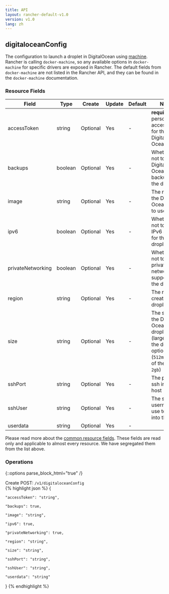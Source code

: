 ```yaml
---
title: API
layout: rancher-default-v1.0
version: v1.0
lang: zh
---
```


## digitaloceanConfig

The configuration to launch a droplet in DigitalOcean using [machine]({{site.baseurl}}/rancher/{{page.version}}/{{page.lang}}/api/api-resources/machine). Rancher is calling `docker-machine`, so any available options in `docker-machine` for specific drivers are exposed in Rancher. The default fields from `docker-machine` are not listed in the Rancher API, and they can be found in the `docker-machine` documentation.

### Resource Fields

Field | Type | Create | Update | Default | Notes
---|---|---|---|---|---
accessToken | string | Optional | Yes | - | <strong>required</strong>Your personal access token for the Digital Ocean API
backups | boolean | Optional | Yes | - | Whether or not to enable Digital Oceans backups for the droplet
image | string | Optional | Yes | - | The name of the Digital Ocean image to use
ipv6 | boolean | Optional | Yes | - | Whether or not to enable IPv6 support for the droplet
privateNetworking | boolean | Optional | Yes | - | Whether or not to enable private networking support for the droplet
region | string | Optional | Yes | - | The region to create the droplet in
size | string | Optional | Yes | - | The size of the Digital Ocean droplet (larger than the default option (`512mb`) are of the form `2gb`)
sshPort | string | Optional | Yes | - | The port to ssh into the host
sshUser | string | Optional | Yes | - | The ssh username to use to ssh into the host
userdata | string | Optional | Yes | - | 


Please read more about the [common resource fields]({{site.baseurl}}/rancher/{{page.version}}/{{page.lang}}/api/common/). 
These fields are read only and applicable to almost every resource. We have segregated them from the list above.


### Operations
{::options parse_block_html="true" /}



<div class="action">
<span class="header">
Create
<span class="headerright">POST:  <code>/v1/digitaloceanConfig</code></span></span>
<div class="action-contents">
{% highlight json %} 
{

	"accessToken": "string",

	"backups": true,

	"image": "string",

	"ipv6": true,

	"privateNetworking": true,

	"region": "string",

	"size": "string",

	"sshPort": "string",

	"sshUser": "string",

	"userdata": "string"

} 
{% endhighlight %}
</div>
</div>










